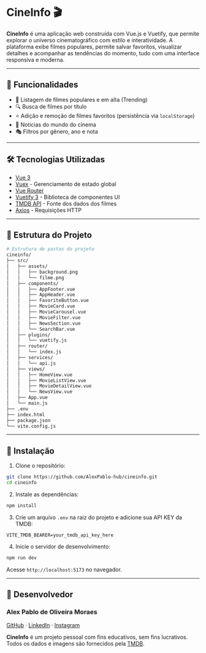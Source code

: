 # CineInfo 🎬

**CineInfo** é uma aplicação web construída com Vue.js e Vuetify, que permite explorar o universo cinematográfico com estilo e interatividade. A plataforma exibe filmes populares, permite salvar favoritos, visualizar detalhes e acompanhar as tendências do momento, tudo com uma interface responsiva e moderna.

---
## 🚀 Funcionalidades

- 🎥 Listagem de filmes populares e em alta (Trending)
- 🔍 Busca de filmes por título
- ⭐ Adição e remoção de filmes favoritos (persistência via `localStorage`)
- 📅 Noticias do mundo do cinema
- 🎭 Filtros por gênero, ano e nota

---
## 🛠️ Tecnologias Utilizadas

- [Vue 3](https://vuejs.org/)
- [Vuex](https://vuex.vuejs.org/) - Gerenciamento de estado global
- [Vue Router](https://router.vuejs.org/)
- [Vuetify 3](https://next.vuetifyjs.com/) - Biblioteca de componentes UI
- [TMDB API](https://www.themoviedb.org/documentation/api) - Fonte dos dados dos filmes
- [Axios](https://axios-http.com/) - Requisições HTTP

---
## 📂 Estrutura do Projeto

```bash
# Estrutura de pastas do projeto
cineinfo/
├── src/
│   ├── assets/
│   │   ├── background.png
│   │   └── filme.png
│   ├── components/
│   │   ├── AppFooter.vue
│   │   ├── AppHeader.vue
│   │   ├── FavoriteButton.vue
│   │   ├── MovieCard.vue
│   │   ├── MovieCarousel.vue
│   │   ├── MovieFilter.vue
│   │   ├── NewsSection.vue
│   │   └── SearchBar.vue
│   ├── plugins/
│   │   └── vuetify.js
│   ├── router/
│   │   └── index.js
│   ├── services/
│   │   └── api.js
│   ├── views/
│   │   ├── HomeView.vue
│   │   ├── MovieListView.vue
│   │   ├── MovieDetailView.vue
│   │   └── NewsView.vue
│   ├── App.vue
│   └── main.js
├── .env
├── index.html
├── package.json
└── vite.config.js
```

---
## 🔧 Instalação

1. Clone o repositório:

```bash
git clone https://github.com/AlexPablo-hub/cineinfo.git
cd cineinfo
```

2. Instale as dependências:

```bash
npm install
```

3. Crie um arquivo `.env` na raiz do projeto e adicione sua API KEY da TMDB:

```env
VITE_TMDB_BEARER=your_tmdb_api_key_here
```

4. Inicie o servidor de desenvolvimento:

```bash
npm run dev
```
Acesse `http://localhost:5173` no navegador.

---

## 👤 Desenvolvedor

### Alex Pablo de Oliveira Moraes 

[GitHub](https://github.com/AlexPablo-hub) · [LinkedIn](https://www.linkedin.com/in/alex-pablo-d-4961a9141/) · [Instagram](https://instagram.com/alex_p.oliveira/)

**CineInfo** é um projeto pessoal com fins educativos, sem fins lucrativos. Todos os dados e imagens são fornecidos pela [TMDB](https://www.themoviedb.org/).

